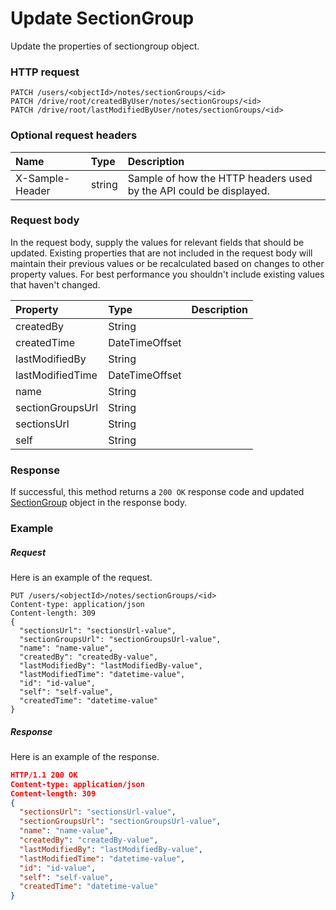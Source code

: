# Update SectionGroup

Update the properties of sectiongroup object.
### HTTP request
```http
PATCH /users/<objectId>/notes/sectionGroups/<id>
PATCH /drive/root/createdByUser/notes/sectionGroups/<id>
PATCH /drive/root/lastModifiedByUser/notes/sectionGroups/<id>
```
### Optional request headers
| Name       | Type | Description|
|:-----------|:------|:----------|
| X-Sample-Header  | string  | Sample of how the HTTP headers used by the API could be displayed.|

### Request body
In the request body, supply the values for relevant fields that should be updated. Existing properties that are not included in the request body will maintain their previous values or be recalculated based on changes to other property values. For best performance you shouldn't include existing values that haven't changed.

| Property	   | Type	|Description|
|:---------------|:--------|:----------|
|createdBy|String||
|createdTime|DateTimeOffset||
|lastModifiedBy|String||
|lastModifiedTime|DateTimeOffset||
|name|String||
|sectionGroupsUrl|String||
|sectionsUrl|String||
|self|String||

### Response
If successful, this method returns a `200 OK` response code and updated [SectionGroup](../resources/sectiongroup.md) object in the response body.
### Example
##### Request
Here is an example of the request.
```http
PUT /users/<objectId>/notes/sectionGroups/<id>
Content-type: application/json
Content-length: 309
{
  "sectionsUrl": "sectionsUrl-value",
  "sectionGroupsUrl": "sectionGroupsUrl-value",
  "name": "name-value",
  "createdBy": "createdBy-value",
  "lastModifiedBy": "lastModifiedBy-value",
  "lastModifiedTime": "datetime-value",
  "id": "id-value",
  "self": "self-value",
  "createdTime": "datetime-value"
}
```
##### Response
Here is an example of the response.
```json
HTTP/1.1 200 OK
Content-type: application/json
Content-length: 309
{
  "sectionsUrl": "sectionsUrl-value",
  "sectionGroupsUrl": "sectionGroupsUrl-value",
  "name": "name-value",
  "createdBy": "createdBy-value",
  "lastModifiedBy": "lastModifiedBy-value",
  "lastModifiedTime": "datetime-value",
  "id": "id-value",
  "self": "self-value",
  "createdTime": "datetime-value"
}
```

<!-- uuid: 16d11a86-922b-4b55-9bd5-d0dd67a9be2b
2015-10-09 18:16:07 UTC -->